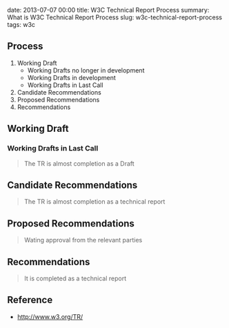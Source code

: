 date: 2013-07-07 00:00
title: W3C Technical Report Process
summary: What is W3C Technical Report Process
slug: w3c-technical-report-process
tags: w3c 

## Process

1. Working Draft
	* Working Drafts no longer in development
	* Working Drafts in development
	* Working Drafts in Last Call
2. Candidate Recommendations
3. Proposed Recommendations
4. Recommendations


## Working Draft

### Working Drafts in Last Call
> The TR is almost completion as a Draft

## Candidate Recommendations
> The TR is almost completion as a technical report

## Proposed Recommendations
> Wating approval from the relevant parties
	
## Recommendations
> It is completed as a technical report

## Reference

* http://www.w3.org/TR/
